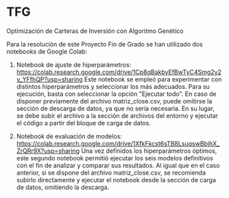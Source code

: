 # TFG
Optimización de Carteras de Inversión con Algoritmo Genético

Para la resolución de este Proyecto Fin de Grado se han utilizado dos notebooks de Google Colab:

1.	Notebook de ajuste de hiperparámetros: 
https://colab.research.google.com/drive/1Cp8qBakbyEfBwTyC4Smg2y2v_YFfhQP?usp=sharing
Este notebook se empleó para experimentar con distintos hiperparámetros y seleccionar los más adecuados. Para su ejecución, basta con seleccionar la opción "Ejecutar todo". En caso de disponer previamente del archivo matriz_close.csv, puede omitirse la sección de descarga de datos, ya que no sería necesaria. En su lugar, se debe subir el archivo a la sección de archivos del entorno y ejecutar el código a partir del bloque de carga de datos.

2.	Notebook de evaluación de modelos:
https://colab.research.google.com/drive/1XfkFkcst6sTB8LsuqswBbjhX_ZrQRr9X?usp=sharing
Una vez definidos los hiperparámetros óptimos, este segundo notebook permitió ejecutar los seis modelos definitivos con el fin de analizar y comparar sus resultados. Al igual que en el caso anterior, si se dispone del archivo matriz_close.csv, se recomienda subirlo directamente y ejecutar el notebook desde la sección de carga de datos, omitiendo la descarga.
